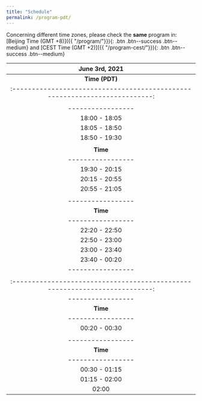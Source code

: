 ```yaml
---
title: "Schedule"
permalink: /program-pdt/
---
```


Concerning different time zones, please check the **same** program in: [Beijing Time (GMT +8)]({{ "/program/"}}){: .btn .btn--success .btn--medium} and [CEST Time (GMT +2)]({{ "/program-cest/"}}){: .btn .btn--success .btn--medium}


| **June 3rd, 2021**                                      |
| :-------------------------------------------------------------------------:|
| **Time (PDT)** | **Speaker**          | **Organization** |                   **Title**                                      |
| :-------------------------------------------------------------------------:|
|  |**Session One:**| |
| -----------------| -----------------|------------- | :-------------------------------------------------------------:|
| 18:00 - 18:05    |                  |              |     Welcome                                                  |
| 18:05 - 18:50    | [Patrick Wensing](/speakers/wensing)  | University of Notre Dame       |  [It All Matters: Considerations Across Design and Control for Contact-Savvy Robots](https://youtu.be/Gek678upj_0)                                                            |
| 18:50 - 19:30    | [JIA Yan-Bin](/speakers/yan-bin/) | Iowa State University  | [Targeted Batting of In-flight Objects by a Robotic Arm](https://youtu.be/gZRdGIruH1c) |
|  |**Session Two:**| | 
| **Time**             | **Speaker**          | **Organization** |                   **Title**                                      |
| -----------------| -----------------|------------- | :-------------------------------------------------------------: |
| 19:30 - 20:15    |  [Dragomir Nenchev ](/speakers/nenchev/) <br/>  (Yoshikazu Kanamiya) |  Kaishi Professional University | [Emergent Humanoid Robot Motion Synergies <br/>Derived from the Momentum Equilibrium Principle and the Distribution of Momentum](https://youtu.be/8Vmn9SBDF7s)                                                              |
| 20:15 - 20:55    | [Mehdi Benallegue](/speakers/benallegue)| AIST, Tsukuba Japan |   [The three laws of robotics subjected to unexpected external forces: <br/>estimation, rejection, and performance](https://youtu.be/oY_bdZ1Ic4k)                    |
| 20:55 - 21:05    |  Ruoyu Xu                |  AIRs, CUHK, Shenzhen            |  Teaser Session: [A Predictive Control Framework for Manipulator on a Disturbed Sea-Born Platform](https://youtu.be/EKbdyutrFGE) [Paper](/docs/assets/WorkshopPapers/PaperOne.pdf)
| |**Session Three:**| |
| -----------------| -----------------|------------- | :-------------------------------------------------------------: |
| **Time**             | **Speaker**          | **Organization** |                   **Title**                                      |
| -----------------| -----------------|------------- | :-------------------------------------------------------------:|
| 22:20 - 22:50    | [REN Zeyu](/speakers/zeyu) | [Rokae R&D Center](https://www.rokae.com/) | [Design of an Efficient 3-DoF Leg with Series-Parallel and Biarticular Compliant Actuation](https://youtu.be/clEdkBlzYDM)                                  |
| 22:50 - 23:00    |  Richard Hartisch        |       Fraunhofer IPK   |   Teaser Session: [Co-design of Environmental Compliance for High-speed Contact Tasks](https://youtu.be/y3WJDxFg7Hg) [Paper](/docs/assets/WorkshopPapers/PaperTwo.pdf)|
| 23:00 - 23:40    |  [Yuquan WANG](https://ywang-robotics.github.io/)     | CNRS-UM, LIRMM | [Impact-Aware Task-Space Quadratic Programming Control](https://youtu.be/nHEcJ5nOG1g)       |
| 23:40 - 00:20    |  [Alessandro Saccon](/speakers/saccon)    | Eindhoven University of Technology    | [Reference Spreading Control and Sensitivity Analysis <br/>About Robot Trajectories with Simultaneous Impacts](https://youtu.be/Gr9R3vDY4Vo) |
| -----------------| -----------------|------------- | :-------------------------------------------------------------:|
| |**June 4th, 2021**|                          |
| :-------------------------------------------------------------------------:|
| -----------------| -----------------|------------- | :-------------------------------------------------------------:|
| **Time**             | **Speaker**          | **Organization** |                   **Title**                                      |
| -----------------| -----------------|------------- | :-------------------------------------------------------------:|
| 00:20 - 00:30    | Niels Dehio     | CNRS-UM, LIRMM         |   Teaser Session: [Intentionally Impacting Deformable Material](https://youtu.be/dvwWWZmCxxM) [Paper](/docs/assets/WorkshopPapers/PaperThree.pdf) |
|   |**Session Four:**| |
| -----------------| -----------------|------------- | :-------------------------------------------------------------:|
| **Time**             | **Speaker**          | **Organization** |                   **Title**                                      |
| -----------------| -----------------|------------- | :-------------------------------------------------------------:|
| 00:30 - 01:15    | [Aude Billard](/speakers/billard)  | EPFL |  [Machine learning and dynamical systems for adaptive manipulation in humanoid robots](https://youtu.be/zcpFpM3DgEo)           |
| 01:15 - 02:00    |  [Roy Featherstone](/speakers/featherstone)       | Italian Institute of Technology       |  [High Performance Balancing on a Narrow Support](https://youtu.be/e0EM1i4xEe4)|
| 02:00    |  [Abderrahmane Kheddar](http://jrl-umi3218.github.io/member-kheddar.html)                |      CNRS-UM, LIRMM     |   [Summary, Remarks, and Discussions](https://youtu.be/l_cJr4ISdhg)                          |

